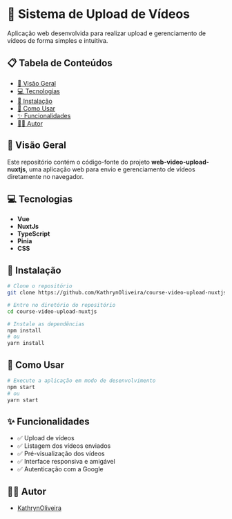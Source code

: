 # 🚀 Sistema de Upload de Vídeos

Aplicação web desenvolvida para realizar upload e gerenciamento de vídeos de forma simples e intuitiva.

## 📋 Tabela de Conteúdos

- [📖 Visão Geral](#-visão-geral)
- [💻 Tecnologias](#-tecnologias)
- [🚀 Instalação](#-instalação)
- [📝 Como Usar](#-como-usar)
- [✨ Funcionalidades](#-funcionalidades)
- [👨‍💻 Autor](#-autor)

## 📖 Visão Geral

Este repositório contém o código-fonte do projeto **web-video-upload-nuxtjs**, uma aplicação web para envio e gerenciamento de vídeos diretamente no navegador.  


## 💻 Tecnologias

- **Vue**
- **NuxtJs**
- **TypeScript**
- **Pinia**
- **CSS**

## 🚀 Instalação

```bash
# Clone o repositório
git clone https://github.com/KathrynOliveira/course-video-upload-nuxtjs.git

# Entre no diretório do repositório
cd course-video-upload-nuxtjs

# Instale as dependências
npm install
# ou
yarn install
```

## 📝 Como Usar

```bash
# Execute a aplicação em modo de desenvolvimento
npm start
# ou
yarn start
```

## ✨ Funcionalidades

- ✅ Upload de vídeos
- ✅ Listagem dos vídeos enviados
- ✅ Pré-visualização dos vídeos
- ✅ Interface responsiva e amigável
- ✅ Autenticação com a Google


## 👨‍💻 Autor

- [KathrynOliveira](https://github.com/KathrynOliveira)
